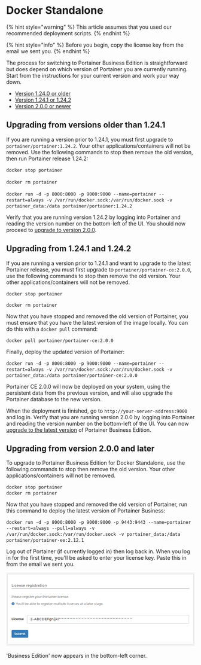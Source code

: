 # Docker Standalone

{% hint style="warning" %}
This article assumes that you used our recommended deployment scripts.
{% endhint %}

{% hint style="info" %}
Before you begin, copy the license key from the email we sent you.
{% endhint %}

The process for switching to Portainer Business Edition is straightforward but does depend on which version of Portainer you are currently running. Start from the instructions for your current version and work your way down.

* [Version 1.24.0 or older](docker.md#upgrading-from-versions-older-than-1.24.1)
* [Version 1.24.1 or 1.24.2](docker.md#upgrading-from-1.24.1-and-1.24.2)
* [Version 2.0.0 or newer](docker.md#upgrading-from-version-2.0.0-and-later)

## **Upgrading from versions older than 1.24.1**

If you are running a version prior to 1.24.1, you must first upgrade to `portainer/portainer:1.24.2`. Your other applications/containers will not be removed. Use the following commands to stop then remove the old version, then run Portainer release 1.24.2:

```
docker stop portainer

docker rm portainer

docker run -d -p 8000:8000 -p 9000:9000 --name=portainer --restart=always -v /var/run/docker.sock:/var/run/docker.sock -v portainer_data:/data portainer/portainer:1.24.2
```

Verify that you are running version 1.24.2 by logging into Portainer and reading the version number on the bottom-left of the UI. You should now proceed to [upgrade to version 2.0.0](docker.md#upgrading-from-1.24.1-and-1.24.2).

## Upgrading from 1.24.1 and 1.24.2

If you are running a version prior to 1.24.1 and want to upgrade to the latest Portainer release, you must first upgrade to `portainer/portainer-ce:2.0.0`, use the following commands to stop then remove the old version. Your other applications/containers will not be removed.

```
docker stop portainer
```

```
docker rm portainer
```

Now that you have stopped and removed the old version of Portainer, you must ensure that you have the latest version of the image locally. You can do this with a `docker pull` command:

```
docker pull portainer/portainer-ce:2.0.0
```

Finally, deploy the updated version of Portainer:

```
docker run -d -p 8000:8000 -p 9000:9000 --name=portainer --restart=always -v /var/run/docker.sock:/var/run/docker.sock -v portainer_data:/data portainer/portainer-ce:2.0.0
```

Portainer CE 2.0.0 will now be deployed on your system, using the persistent data from the previous version, and will also upgrade the Portainer database to the new version.

When the deployment is finished, go to `http://your-server-address:9000` and log in. Verify that you are running version 2.0.0 by logging into Portainer and reading the version number on the bottom-left of the UI. You can now [upgrade to the latest version](docker.md#upgrading-from-version-2.0.0-and-later) of Portainer Business Edition.

## Upgrading from version 2.0.0 and later

To upgrade to Portainer Business Edition for Docker Standalone, use the following commands to stop then remove the old version. Your other applications/containers will not be removed.

```
docker stop portainer
docker rm portainer
```

Now that you have stopped and removed the old version of Portainer, run this command to deploy the latest version of Portainer Business:

```
docker run -d -p 8000:8000 -p 9000:9000 -p 9443:9443 --name=portainer --restart=always --pull=always -v /var/run/docker.sock:/var/run/docker.sock -v portainer_data:/data portainer/portainer-ee:2.12.1
```

Log out of Portainer (if currently logged in) then log back in. When you log in for the first time, you'll be asked to enter your license key. Paste this in from the email we sent you.

![](../../../.gitbook/assets/upgrade-license.png)

'Business Edition' now appears in the bottom-left corner.
